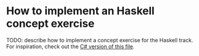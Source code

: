 # How to implement an Haskell concept exercise

TODO: describe how to implement a concept exercise for the Haskell track. For inspiration, check out the [C# version of this file][csharp-implementing].

[csharp-implementing]: ../../csharp/docs/implementing-a-concept-exercise.md
